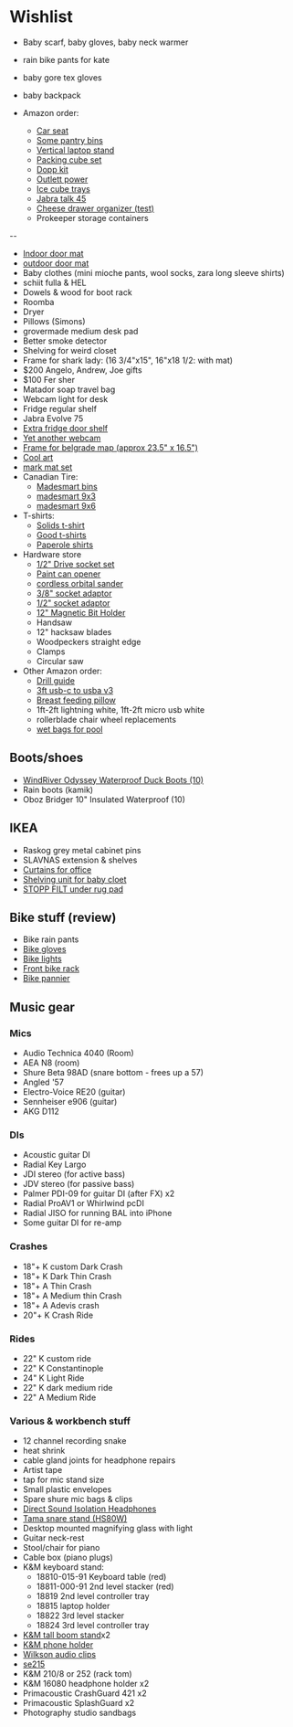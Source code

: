 # Wishlist

- Baby scarf, baby gloves, baby neck warmer
- rain bike pants for kate
- baby gore tex gloves
- baby backpack

- Amazon order:
  - [Car seat](https://www.amazon.ca/Cosco-22182CDEO-Scenera-Convertible-River/dp/B072826XWD/141-6152430-5699605)
  - [Some pantry bins](https://www.amazon.ca/Set-Refrigerator-Organizer-Bins-Countertops/dp/B07Q5B9GCS/141-6938667-4787823)
  - [Vertical laptop stand](https://www.amazon.ca/Mosiso-Designed-Vertical-Space-Saving-Compatible/dp/B07K2V4B6F)
  - [Packing cube set](https://www.amazon.ca/Eagle-Creek-Specter-Compression-Strobe/dp/B00BYFC4Z4/141-6152430-5699605?psc=1)
  - [Dopp kit](https://www.amazon.ca/Kattee-Toiletry-Cosmetic-Organizer-Shaving/dp/B06WW49MRW)
  - [Outlett power](https://www.amazon.ca/Aduro-Protector-Multiple-Splitter-Extender/dp/B08C2FH7V1)
  - [Ice cube trays](https://www.amazon.ca/Silicone-Pieces-Square-Whiskey-Drinking/dp/B084VNJCX4)
  - [Jabra talk 45](https://www.amazon.ca/Jabra-100-99800902-20-Headset-Bluetooth-Smartphones/dp/B07G6HK3WM)
  - [Cheese drawer organizer (test)](https://www.amazon.ca/InterDesign-Refrigerator-Freezer-Storage-Organizer/dp/B003JHRGGW)
  - Prokeeper storage containers

--

- [Indoor door mat](https://www.llbean.ca/shop/Heavyweight-Recycled-Waterhog-Doormat%2C-Plaid/122965.html)
- [outdoor door mat](https://www.llbean.ca/shop/Heavyweight-Recycled-Waterhog-Doormat%2C-Locked-Circles/76924.html)
- Baby clothes (mini mioche pants, wool socks, zara long sleeve shirts)
- schiit fulla & HEL
- Dowels & wood for boot rack
- Roomba
- Dryer
- Pillows (Simons)
- grovermade medium desk pad
- Better smoke detector
- Shelving for weird closet
- Frame for shark lady: (16 3/4"x15", 16"x18 1/2: with mat)
- $200 Angelo, Andrew, Joe gifts
- $100 Fer sher
- Matador soap travel bag
- Webcam light for desk
- Fridge regular shelf
- Jabra Evolve 75
- [Extra fridge door shelf](https://www.reliableparts.ca/product/inv_15152029)
- [Yet another webcam](logitech.com/en-ca/product/hd-pro-webcam-c920)
- [Frame for belgrade map (approx 23.5" x 16.5")](https://www.arttoframe.com/23x15-Satin-White-Frame-picture-frame/FRBW26074?page_type=E)
- [Cool art](https://www.concealed-art.com/nes-art)
- [mark mat set](https://www.thepepinshop.com/collections/storage-utility/products/mark-mat-set-jungle-3-markers)
- Canadian Tire:
  - [Madesmart bins](https://www.canadiantire.ca/en/pdp/madesmart-classic-storage-basket-grey-1426008p.html#srp)
  - [madesmart 9x3](https://www.canadiantire.ca/en/pdp/madesmart-storage-bin-grey-9-in-x-3-in-1422199p.html#srp)
  - [madesmart 9x6](https://www.canadiantire.ca/en/pdp/madesmart-granite-storage-bin-9-in-x-6-in-1422197p.html#srp)
- T-shirts:
  - [Solids t-shirt](https://solids.bandcamp.com/merch)
  - [Good t-shirts](https://us.kowtowclothing.com/)
  - [Paperole shirts](https://www.paperole.com/)
- Hardware store
  - [1/2" Drive socket set](https://www.homedepot.ca/product/dewalt-1-2-inch-drive-combination-impact-socket-set-23-piece-/1001104069)
  - [Paint can opener](https://www.homedepot.ca/product/bennett-paint-can-opener-metal/1000183133)
  - [cordless orbital sander](https://www.homedepot.ca/product/makita-18v-cordless-random-orbit-sander-tool-only-/1000718274)
  - [3/8" socket adaptor](https://www.homedepot.ca/product/milwaukee-tool-1-4-inch-x-3-8-inch-steel-square-socket-adapter/1000741100)
  - [1/2" socket adaptor](https://www.homedepot.ca/product/dewalt-1-4-inch-hex-to-1-2-inch-square-impact-ready-socket-adapter/1000657751)
  - [12" Magnetic Bit Holder](https://www.homedepot.ca/product/milwaukee-tool-shockwave-12-inch-magnetic-bit-tip-holder/1001011002)
  - Handsaw
  - 12" hacksaw blades
  - Woodpeckers straight edge
  - Clamps
  - Circular saw
- Other Amazon order:
  - [Drill guide](https://www.amazon.ca/Milescraft-1318-DrillMate-Drill-Guide/dp/B014A1Z92I)
  - [3ft usb-c to usba v3](https://www.amazon.ca/Anker-Powerline-Durability-Samsung-Nintendo/dp/B01GN0M6NE/)
  - [Breast feeding pillow](https://www.amazon.ca/My-Brest-Friend-Breastfeeding-Natural/dp/B002IID23Y/)
  - 1ft-2ft lightning white, 1ft-2ft micro usb white
  - rollerblade chair wheel replacements
  - [wet bags for pool](https://www.amazon.ca/s?k=wet+bag)

## Boots/shoes

- [WindRiver Odyssey Waterproof Duck Boots (10)](https://www.marks.com/en/windriver-mens-odyssey-waterproof-duck-boots-103219.html)
- Rain boots (kamik)
- Oboz Bridger 10" Insulated Waterproof (10)

## IKEA

- Raskog grey metal cabinet pins
- SLAVNAS extension & shelves
- [Curtains for office](https://www.ikea.com/ca/en/p/borghild-sheer-curtains-1-pair-white-00291297/)
- [Shelving unit for baby cloet](https://www.ikea.com/ca/en/p/bror-shelving-unit-black-s89276463/)
- [STOPP FILT under rug pad](https://www.ikea.com/ca/en/p/stopp-filt-rug-underlay-with-anti-slip-90132261/)

## Bike stuff (review)

- Bike rain pants
- [Bike gloves](https://www.cyclingweekly.com/group-tests/the-best-winter-cycling-gloves-6216)
- [Bike lights](https://www.cyclingweekly.com/group-tests/cycling-lights-buyers-guide-141811)
- [Front bike rack](https://www.primeauvelo.com/en/journey-dlx-lowrider-front-rack-22171-0011625.html)
- [Bike pannier](https://www.twowheelgear.com/collections/panniers/products/pannier-backpack-convertible-lite-and-plus?variant=31656254963772)

## Music gear

### Mics

- Audio Technica 4040 (Room)
- AEA N8 (room)
- Shure Beta 98AD (snare bottom - frees up a 57)
- Angled '57
- Electro-Voice RE20 (guitar)
- Sennheiser e906 (guitar)
- AKG D112

### DIs

- Acoustic guitar DI
- Radial Key Largo
- JDI stereo (for active bass)
- JDV stereo (for passive bass)
- Palmer PDI-09 for guitar DI (after FX) x2
- Radial ProAV1 or Whirlwind pcDI
- Radial JISO for running BAL into iPhone
- Some guitar DI for re-amp

### Crashes

- 18"+ K custom Dark Crash
- 18"+ K Dark Thin Crash
- 18"+ A Thin Crash
- 18"+ A Medium thin Crash
- 18"+ A Adevis crash
- 20"+ K Crash Ride

### Rides

- 22" K custom ride
- 22" K Constantinople
- 24" K Light Ride
- 22" K dark medium ride
- 22" A Medium Ride

### Various & workbench stuff

- 12 channel recording snake
- heat shrink
- cable gland joints for headphone repairs
- Artist tape
- tap for mic stand size
- Small plastic envelopes
- Spare shure mic bags & clips
- [Direct Sound Isolation Headphones](https://www.extremeheadphones.com/product-page/ex29-plus)
- [Tama snare stand (HS80W)](https://www.timpano-percussion.com/us/pied-de-caisse-claire-tama-roadpro-hs80w.html?id=43102689)
- Desktop mounted magnifying glass with light
- Guitar neck-rest
- Stool/chair for piano
- Cable box (piano plugs)
- K&M keyboard stand:
  - 18810-015-91 Keyboard table (red)
  - 18811-000-91 2nd level stacker (red)
  - 18819 2nd level controller tray
  - 18815 laptop holder
  - 18822 3rd level stacker
  - 18824 3rd level controller tray
- [K&M tall boom stand](http://www.economik.com/km/21021-black/)x2
- [K&M phone holder](https://www.amazon.ca/dp/B00AF65OBE?tag=marcpric08-21)
- [Wilkson audio clips](https://www.soundonsound.com/reviews/wilkinson-audio-mic-clips)
- [se215](https://www.shure.com/en-US/products/earphones/se215)
- K&M 210/8 or 252 (rack tom)
- K&M 16080 headphone holder x2
- Primacoustic CrashGuard 421 x2
- Primacoustic SplashGuard x2
- Photography studio sandbags
